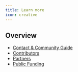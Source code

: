 ```yaml
---
title: Learn more
icon: creative
---
```


## Overview

- [Contact & Community Guide](learnmore/contact)
- [Contributors](learnmore/team)
- [Partners](learnmore/partners)
- [Public Funding](learnmore/public)


